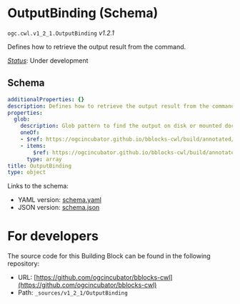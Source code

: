 
# OutputBinding (Schema)

`ogc.cwl.v1_2_1.OutputBinding` *v1.2.1*

Defines how to retrieve the output result from the command.

[*Status*](http://www.opengis.net/def/status): Under development

## Schema

```yaml
additionalProperties: {}
description: Defines how to retrieve the output result from the command.
properties:
  glob:
    description: Glob pattern to find the output on disk or mounted docker volume.
    oneOf:
    - $ref: https://ogcincubator.github.io/bblocks-cwl/build/annotated/cwl/v1_2_1/CWLExpression/schema.yaml
    - items:
        $ref: https://ogcincubator.github.io/bblocks-cwl/build/annotated/cwl/v1_2_1/CWLExpression/schema.yaml
      type: array
title: OutputBinding
type: object

```

Links to the schema:

* YAML version: [schema.yaml](https://ogcincubator.github.io/bblocks-cwl/build/annotated/cwl/v1_2_1/OutputBinding/schema.json)
* JSON version: [schema.json](https://ogcincubator.github.io/bblocks-cwl/build/annotated/cwl/v1_2_1/OutputBinding/schema.yaml)


# For developers

The source code for this Building Block can be found in the following repository:

* URL: [https://github.com/ogcincubator/bblocks-cwl](https://github.com/ogcincubator/bblocks-cwl)
* Path: `_sources/v1_2_1/OutputBinding`

